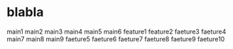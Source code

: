 # blabla
main1
main2
main3
main4
main5
main6
feature1
feature2
faeture3
faeture4
main7
main8
main9
faeture5
faeture6
faeture7
faeture8
faeture9
faeture10
